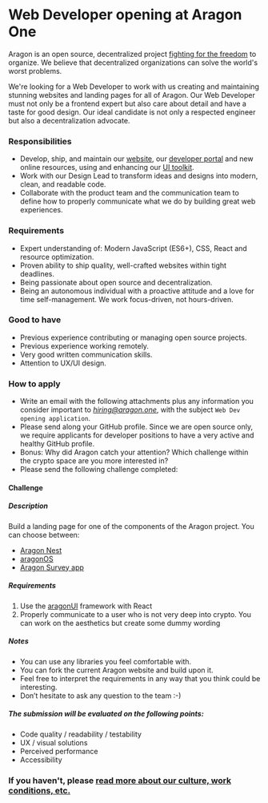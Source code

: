 # Web Developer opening at Aragon One

Aragon is an open source, decentralized project [fighting for the freedom](https://www.youtube.com/watch?v=AqjIWmiAidw) to organize. We believe that decentralized organizations can solve the world's worst problems.

We're looking for a Web Developer to work with us creating and maintaining stunning websites and landing pages for all of Aragon. Our Web Developer must not only be a frontend expert but also care about detail and have a taste for good design. Our ideal candidate is not only a respected engineer but also a decentralization advocate.

### Responsibilities

- Develop, ship, and maintain our [website](https://aragon.org), our [developer portal](https://hack.aragon.org) and new online resources, using and enhancing our [UI toolkit](https://github.com/aragon/aragon-ui).
- Work with our Design Lead to transform ideas and designs into modern, clean, and readable code.
- Collaborate with the product team and the communication team to define how to properly communicate what we do by building great web experiences.

### Requirements

- Expert understanding of: Modern JavaScript (ES6+), CSS, React and resource optimization.
- Proven ability to ship quality, well-crafted websites within tight deadlines.
- Being passionate about open source and decentralization.
- Being an autonomous individual with a proactive attitude and a love for time self-management. We work focus-driven, not hours-driven.

### Good to have

- Previous experience contributing or managing open source projects.
- Previous experience working remotely.
- Very good written communication skills.
- Attention to UX/UI design.

### How to apply

- Write an email with the following attachments plus any information you consider important to *hiring@aragon.one*, with the subject `Web Dev opening application`.
- Please send along your GitHub profile. Since we are open source only, we require applicants for developer positions to have a very active and healthy GitHub profile.
- Bonus: Why did Aragon catch your attention? Which challenge within the crypto space are you more interested in?
- Please send the following challenge completed:

#### Challenge

##### Description

Build a landing page for one of the components of the Aragon project. You can choose between:
- [Aragon Nest](https://github.com/aragon/nest)
- [aragonOS](https://aragon.one/os)
- [Aragon Survey app](http://survey.aragon.org)

##### Requirements

1. Use the [aragonUI](https://hack.aragon.org/docs/aragonui-intro.html) framework with React
2. Properly communicate to a user who is not very deep into crypto. You can work on the aesthetics but create some dummy wording

##### Notes

- You can use any libraries you feel comfortable with.
- You can fork the current Aragon website and build upon it.
- Feel free to interpret the requirements in any way that you think could be interesting.
- Don’t hesitate to ask any question to the team :-)

##### The submission will be evaluated on the following points:

- Code quality / readability / testability
- UX / visual solutions
- Perceived performance
- Accessibility

### If you haven't, please [read more about our culture, work conditions, etc.](../index.md)
